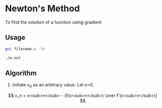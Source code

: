# Newton's Method
To find the solution of a function using gradient

## Usage
```bash
gcc filename.c -lm
```
```bash
./a.out
```

## Algorithm
1. Initiate x<sub>0</sub> as an arbitrary value. Let n=0.


$$ x_n = x<sub>n</sub> - {f(x<sub>n</sub>) \over f'(x<sub>n</sub>)} $$



